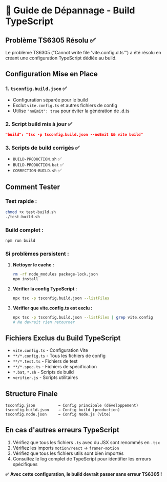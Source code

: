 # 🔧 Guide de Dépannage - Build TypeScript

## Problème TS6305 Résolu ✅

Le problème TS6305 ("Cannot write file 'vite.config.d.ts'") a été résolu en créant une configuration TypeScript dédiée au build.

## Configuration Mise en Place

### 1. `tsconfig.build.json` ✅
- Configuration séparée pour le build
- Exclut `vite.config.ts` et autres fichiers de config
- Utilise `"noEmit": true` pour éviter la génération de .d.ts

### 2. Script build mis à jour ✅
```json
"build": "tsc -p tsconfig.build.json --noEmit && vite build"
```

### 3. Scripts de build corrigés ✅
- `BUILD-PRODUCTION.sh` ✅
- `BUILD-PRODUCTION.bat` ✅
- `CORRECTION-BUILD.sh` ✅

## Comment Tester

### Test rapide :
```bash
chmod +x test-build.sh
./test-build.sh
```

### Build complet :
```bash
npm run build
```

### Si problèmes persistent :

1. **Nettoyer le cache :**
   ```bash
   rm -rf node_modules package-lock.json
   npm install
   ```

2. **Vérifier la config TypeScript :**
   ```bash
   npx tsc -p tsconfig.build.json --listFiles
   ```

3. **Vérifier que vite.config.ts est exclu :**
   ```bash
   npx tsc -p tsconfig.build.json --listFiles | grep vite.config
   # Ne devrait rien retourner
   ```

## Fichiers Exclus du Build TypeScript

- `vite.config.ts` - Configuration Vite
- `**/*.config.ts` - Tous les fichiers de config
- `**/*.test.ts` - Fichiers de test
- `**/*.spec.ts` - Fichiers de spécification
- `*.bat`, `*.sh` - Scripts de build
- `verifier.js` - Scripts utilitaires

## Structure Finale

```
tsconfig.json          → Config principale (développement)
tsconfig.build.json    → Config build (production)
tsconfig.node.json     → Config Node.js (Vite)
```

## En cas d'autres erreurs TypeScript

1. Vérifiez que tous les fichiers `.ts` avec du JSX sont renommés en `.tsx`
2. Vérifiez les imports `motion/react` → `framer-motion`
3. Vérifiez que tous les fichiers utils sont bien importés
4. Consultez le log complet de TypeScript pour identifier les erreurs spécifiques

**✅ Avec cette configuration, le build devrait passer sans erreur TS6305 !**